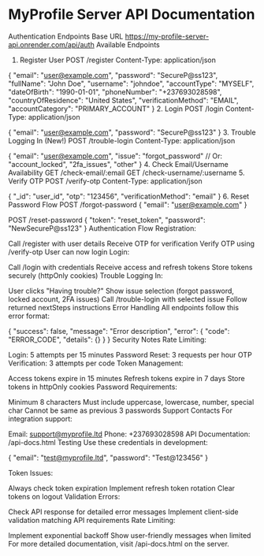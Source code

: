 # MyProfile Server API Documentation

Authentication Endpoints
Base URL
https://my-profile-server-api.onrender.com/api/auth
Available Endpoints
1. Register User
POST /register
Content-Type: application/json

{
  "email": "user@example.com",
  "password": "SecureP@ss123",
  "fullName": "John Doe",
  "username": "johndoe",
  "accountType": "MYSELF",
  "dateOfBirth": "1990-01-01",
  "phoneNumber": "+237693028598",
  "countryOfResidence": "United States",
  "verificationMethod": "EMAIL",
  "accountCategory": "PRIMARY_ACCOUNT"
}
2. Login
POST /login
Content-Type: application/json

{
  "email": "user@example.com",
  "password": "SecureP@ss123"
}
3. Trouble Logging In (New!)
POST /trouble-login
Content-Type: application/json

{
  "email": "user@example.com",
  "issue": "forgot_password" // Or: "account_locked", "2fa_issues", "other"
}
4. Check Email/Username Availability
GET /check-email/:email
GET /check-username/:username
5. Verify OTP
POST /verify-otp
Content-Type: application/json

{
  "_id": "user_id",
  "otp": "123456",
  "verificationMethod": "email"
}
6. Reset Password Flow
POST /forgot-password
{
  "email": "user@example.com"
}

POST /reset-password
{
  "token": "reset_token",
  "password": "NewSecureP@ss123"
}
Authentication Flow
Registration:

Call /register with user details
Receive OTP for verification
Verify OTP using /verify-otp
User can now login
Login:

Call /login with credentials
Receive access and refresh tokens
Store tokens securely (httpOnly cookies)
Trouble Logging In:

User clicks "Having trouble?"
Show issue selection (forgot password, locked account, 2FA issues)
Call /trouble-login with selected issue
Follow returned nextSteps instructions
Error Handling
All endpoints follow this error format:

{
  "success": false,
  "message": "Error description",
  "error": {
    "code": "ERROR_CODE",
    "details": {}
  }
}
Security Notes
Rate Limiting:

Login: 5 attempts per 15 minutes
Password Reset: 3 requests per hour
OTP Verification: 3 attempts per code
Token Management:

Access tokens expire in 15 minutes
Refresh tokens expire in 7 days
Store tokens in httpOnly cookies
Password Requirements:

Minimum 8 characters
Must include uppercase, lowercase, number, special char
Cannot be same as previous 3 passwords
Support Contacts
For integration support:

Email: support@myprofile.ltd
Phone: +237693028598
API Documentation: /api-docs.html
Testing
Use these credentials in development:

{
  "email": "test@myprofile.ltd",
  "password": "Test@123456"
}

Token Issues:

Always check token expiration
Implement refresh token rotation
Clear tokens on logout
Validation Errors:

Check API response for detailed error messages
Implement client-side validation matching API requirements
Rate Limiting:

Implement exponential backoff
Show user-friendly messages when limited
For more detailed documentation, visit /api-docs.html on the server.
